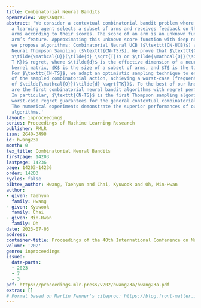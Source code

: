```yaml
---
title: Combinatorial Neural Bandits
openreview: vDyKXNQrKL
abstract: 'We consider a contextual combinatorial bandit problem where in each round
  a learning agent selects a subset of arms and receives feedback on the selected
  arms according to their scores. The score of an arm is an unknown function of the
  arm’s feature. Approximating this unknown score function with deep neural networks,
  we propose algorithms: Combinatorial Neural UCB ($\texttt{CN-UCB}$) and Combinatorial
  Neural Thompson Sampling ($\texttt{CN-TS}$). We prove that $\texttt{CN-UCB}$ achieves
  $\tilde{\mathcal{O}}(\tilde{d} \sqrt{T})$ or $\tilde{\mathcal{O}}(\sqrt{\tilde{d}
  T K})$ regret, where $\tilde{d}$ is the effective dimension of a neural tangent
  kernel matrix, $K$ is the size of a subset of arms, and $T$ is the time horizon.
  For $\texttt{CN-TS}$, we adapt an optimistic sampling technique to ensure the optimism
  of the sampled combinatorial action, achieving a worst-case (frequentist) regret
  of $\tilde{\mathcal{O}}(\tilde{d} \sqrt{TK})$. To the best of our knowledge, these
  are the first combinatorial neural bandit algorithms with regret performance guarantees.
  In particular, $\texttt{CN-TS}$ is the first Thompson sampling algorithm with the
  worst-case regret guarantees for the general contextual combinatorial bandit problem.
  The numerical experiments demonstrate the superior performances of our proposed
  algorithms.'
layout: inproceedings
series: Proceedings of Machine Learning Research
publisher: PMLR
issn: 2640-3498
id: hwang23a
month: 0
tex_title: Combinatorial Neural Bandits
firstpage: 14203
lastpage: 14236
page: 14203-14236
order: 14203
cycles: false
bibtex_author: Hwang, Taehyun and Chai, Kyuwook and Oh, Min-Hwan
author:
- given: Taehyun
  family: Hwang
- given: Kyuwook
  family: Chai
- given: Min-Hwan
  family: Oh
date: 2023-07-03
address: 
container-title: Proceedings of the 40th International Conference on Machine Learning
volume: '202'
genre: inproceedings
issued:
  date-parts:
  - 2023
  - 7
  - 3
pdf: https://proceedings.mlr.press/v202/hwang23a/hwang23a.pdf
extras: []
# Format based on Martin Fenner's citeproc: https://blog.front-matter.io/posts/citeproc-yaml-for-bibliographies/
---
```

